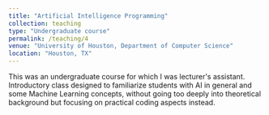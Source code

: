 ```yaml
---
title: "Artificial Intelligence Programming"
collection: teaching
type: "Undergraduate course"
permalink: /teaching/4
venue: "University of Houston, Department of Computer Science"
location: "Houston, TX"
---
```


This was an undergraduate course for which I was lecturer's assistant. Introductory class designed to familiarize students with AI in general and some Machine Learning concepts, without going too deeply into theoretical background but focusing on practical coding aspects instead.
